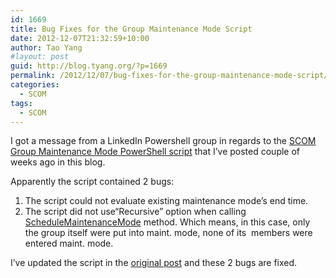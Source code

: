 ```yaml
---
id: 1669
title: Bug Fixes for the Group Maintenance Mode Script
date: 2012-12-07T21:32:59+10:00
author: Tao Yang
#layout: post
guid: http://blog.tyang.org/?p=1669
permalink: /2012/12/07/bug-fixes-for-the-group-maintenance-mode-script/
categories:
  - SCOM
tags:
  - SCOM
---
```

I got a message from a LinkedIn Powershell group in regards to the <a href="http://blog.tyang.org/2012/11/22/group-maintenance-mode-powershell-script-updated/">SCOM Group Maintenance Mode PowerShell script</a> that I’ve posted couple of weeks ago in this blog.

Apparently the script contained 2 bugs:
<ol>
	<li>The script could not evaluate existing maintenance mode’s end time.</li>
	<li>The script did not use“Recursive” option when calling <a href="http://msdn.microsoft.com/en-us/library/bb424617.aspx">ScheduleMaintenanceMode</a> method. Which means, in this case, only the group itself were put into maint. mode, none of its  members were entered maint. mode.</li>
</ol>
I’ve updated the script in the <a href="http://blog.tyang.org/2012/11/22/group-maintenance-mode-powershell-script-updated/">original post</a> and these 2 bugs are fixed.